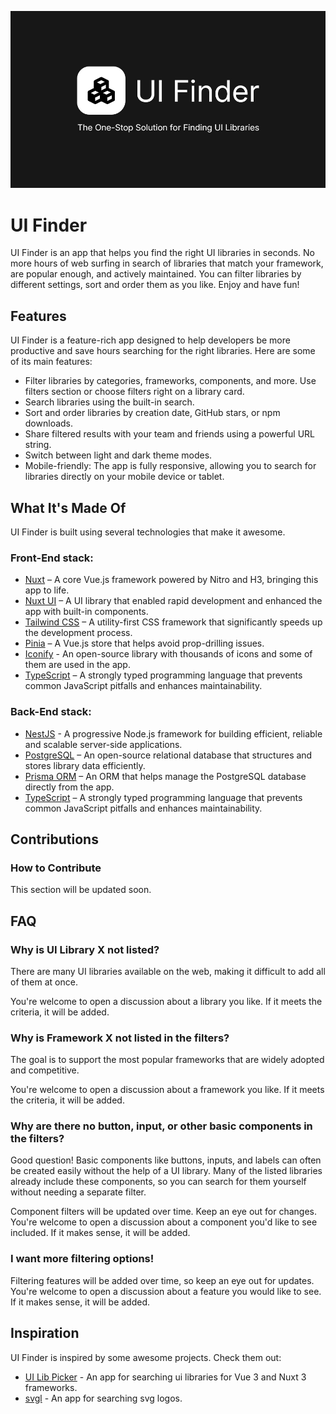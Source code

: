 [![UI Finder Banner](./.github/assets/banner.jpg)](https://ui-finder.dev/)

# UI Finder
UI Finder is an app that helps you find the right UI libraries in seconds. No more hours of web surfing in search of libraries that match your framework, are popular enough, and actively maintained. You can filter libraries by different settings, sort and order them as you like. Enjoy and have fun!

## Features
UI Finder is a feature-rich app designed to help developers be more productive and save hours searching for the right libraries. Here are some of its main features:

- Filter libraries by categories, frameworks, components, and more. Use filters section or choose filters right on a library card.
- Search libraries using the built-in search.
- Sort and order libraries by creation date, GitHub stars, or npm downloads.
- Share filtered results with your team and friends using a powerful URL string.
- Switch between light and dark theme modes.
- Mobile-friendly: The app is fully responsive, allowing you to search for libraries directly on your mobile device or tablet.

## What It's Made Of
UI Finder is built using several technologies that make it awesome.

### Front-End stack:
- [Nuxt](https://nuxt.com/) – A core Vue.js framework powered by Nitro and H3, bringing this app to life.
- [Nuxt UI](https://ui.nuxt.com/) – A UI library that enabled rapid development and enhanced the app with built-in components.
- [Tailwind CSS](https://tailwindcss.com/) – A utility-first CSS framework that significantly speeds up the development process.
- [Pinia](https://pinia.vuejs.org/) – A Vue.js store that helps avoid prop-drilling issues.
- [Iconify](https://iconify.design/) - An open-source library with thousands of icons and some of them are used in the app.
- [TypeScript](https://www.typescriptlang.org/) – A strongly typed programming language that prevents common JavaScript pitfalls and enhances maintainability.

### Back-End stack:
- [NestJS](https://nestjs.com/) - A progressive Node.js framework for building efficient, reliable and scalable server-side applications.
- [PostgreSQL](https://www.postgresql.org/) – An open-source relational database that structures and stores library data efficiently.
- [Prisma ORM](https://www.prisma.io/) – An ORM that helps manage the PostgreSQL database directly from the app.
- [TypeScript](https://www.typescriptlang.org/) – A strongly typed programming language that prevents common JavaScript pitfalls and enhances maintainability.

## Contributions
### How to Contribute
This section will be updated soon.

## FAQ
### Why is UI Library X not listed?
There are many UI libraries available on the web, making it difficult to add all of them at once.

You're welcome to open a discussion about a library you like. If it meets the criteria, it will be added.

### Why is Framework X not listed in the filters?
The goal is to support the most popular frameworks that are widely adopted and competitive.

You're welcome to open a discussion about a framework you like. If it meets the criteria, it will be added.

### Why are there no button, input, or other basic components in the filters?
Good question! Basic components like buttons, inputs, and labels can often be created easily without the help of a UI library. Many of the listed libraries already include these components, so you can search for them yourself without needing a separate filter.

Component filters will be updated over time. Keep an eye out for changes. You're welcome to open a discussion about a component you'd like to see included. If it makes sense, it will be added.

### I want more filtering options!
Filtering features will be added over time, so keep an eye out for updates. You're welcome to open a discussion about a feature you would like to see. If it makes sense, it will be added.

## Inspiration
UI Finder is inspired by some awesome projects. Check them out:

- [UI Lib Picker](https://ui-libs.vercel.app/) - An app for searching ui libraries for Vue 3 and Nuxt 3 frameworks.
- [svgl](https://svgl.app/) - An app for searching svg logos.